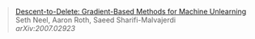 > [Descent-to-Delete: Gradient-Based Methods for Machine Unlearning](https://arxiv.org/abs/2007.02923)\
> Seth Neel, Aaron Roth, Saeed Sharifi-Malvajerdi\
> _arXiv:2007.02923_
